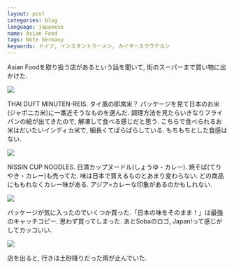 ```yaml
---
layout: post
categories: blog
language: japanese
name: Asian Food
tags: Note Germany
keywords: ドイツ, インスタントラーメン, カイザースラウテルン
---
```


Asian Foodを取り扱う店があるという話を聞いて, 街のスーパーまで買い物に出かけた.

<img src="https://www.dropbox.com/s/guxjrxxav9tu40i/2013-10-11%2019.23.45-2.jpg?dl=1" class="image-on-frame image-fade">

THAI DUFT MINUTEN-REIS. タイ風の即席米？ パッケージを見て日本のお米(ジャポニカ米)に一番近そうなものを選んだ. 調理方法を見たらいきなりフライパンの絵が出てきたので, 解凍して食べる感じだと思う. こちらで食べられるお米はだいたいインディカ米で, 細長くてぱらぱらしている. もちもちとした食感はない.

<img src="https://www.dropbox.com/s/qo99ek1mtburbci/2013-10-11%2019.09.45.jpg?dl=1" class="image-on-frame image-fade">

NISSIN CUP NOODLES. 日清カップヌードル(しょうゆ・カレー). 焼そば(てりやき・カレー)も売ってた. 味は日本で買えるものとあまり変わらない. どの商品にももれなくカレー味がある. アジア=カレーな印象があるのかもしれない.

<img src="https://www.dropbox.com/s/yz9vha1bq6mvgs7/2013-10-11%2019.13.49-1.jpg?dl=1" class="image-on-frame image-fade">

パッケージが気に入ったのでいくつか買った.「日本の味をそのまま！」は最強のキャッチコピー. 思わず買ってしまった. あとSobaのロゴ, Japan!って感じがしてカッコいい.

<img src="https://www.dropbox.com/s/86ue133pc5u5l7i/2013-10-11%2017.42.31.jpg?dl=1" class="image-on-frame image-fade">

店を出ると, 行きは土砂降りだった雨が止んでいた.
